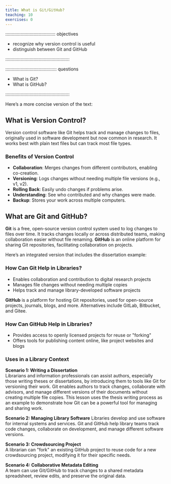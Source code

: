 ```yaml
---
title: What is Git/GitHub?
teaching: 10
exercises: 0
---
```


::::::::::::::::::::::::::::::::::::::: objectives

- recognize why version control is useful
- distinguish between Git and GitHub

::::::::::::::::::::::::::::::::::::::::::::::::::

:::::::::::::::::::::::::::::::::::::::: questions

- What is Git?
- What is GitHub?

::::::::::::::::::::::::::::::::::::::::::::::::::

Here’s a more concise version of the text:

## What is Version Control?

Version control software like Git helps track and manage changes to files, originally used in software development but now common in research. It works best with plain text files but can track most file types.

### Benefits of Version Control
- **Collaboration**: Merges changes from different contributors, enabling co-creation.
- **Versioning**: Logs changes without needing multiple file versions (e.g., v1, v2).
- **Rolling Back**: Easily undo changes if problems arise.
- **Understanding**: See who contributed and why changes were made.
- **Backup**: Stores your work across multiple computers.

## What are Git and GitHub?

**Git** is a free, open-source version control system used to log changes to files over time. It tracks changes locally or across distributed teams, making collaboration easier without file renaming. **GitHub** is an online platform for sharing Git repositories, facilitating collaboration on projects.

Here’s an integrated version that includes the dissertation example:

### How Can Git Help in Libraries?

- Enables collaboration and contribution to digital research projects
- Manages file changes without needing multiple copies
- Helps track and manage library-developed software projects

**GitHub** is a platform for hosting Git repositories, used for open-source projects, journals, blogs, and more. Alternatives include GitLab, Bitbucket, and Gitee.

### How Can GitHub Help in Libraries?

- Provides access to openly licensed projects for reuse or "forking"
- Offers tools for publishing content online, like project websites and blogs

### Uses in a Library Context

**Scenario 1: Writing a Dissertation**  
Librarians and information professionals can assist authors, especially those writing theses or dissertations, by introducing them to tools like Git for versioning their work. Git enables authors to track changes, collaborate with advisors, and manage different versions of their documents without creating multiple file copies. This lesson uses the thesis writing process as an example to demonstrate how Git can be a powerful tool for managing and sharing work.

**Scenario 2: Managing Library Software** 
Libraries develop and use software for internal systems and services. Git and GitHub help library teams track code changes, collaborate on development, and manage different software versions.

**Scenario 3: Crowdsourcing Project**  
A librarian can "fork" an existing GitHub project to reuse code for a new crowdsourcing project, modifying it for their specific needs.

**Scenario 4: Collaborative Metadata Editing**  
A team can use Git/GitHub to track changes to a shared metadata spreadsheet, review edits, and preserve the original data.
